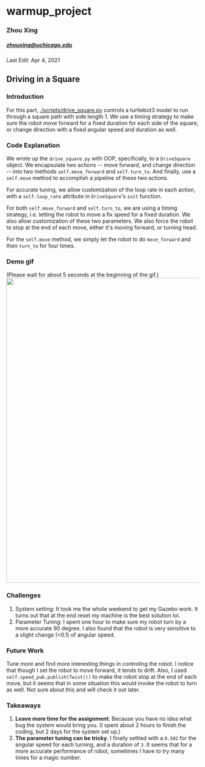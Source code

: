 # warmup_project

### Zhou Xing 
##### zhouxing@uchicago.edu

Last Edit: Apr 4, 2021

## Driving in a Square

### Introduction
For this part, [./scripts/drive_square.py](./scripts/drive_square.py) controls a turtlebot3 model to run through a square path with side length 1. We use a timing strategy to make sure the robot move forward for a fixed duration for each side of the square, or change direction with a fixed angular speed and duration as well. 

### Code Explanation

We wrote up the `drive_square.py` with OOP, specifically, to a `DriveSquare` object. We encapsulate two actions -- move forward, and change direction -- into two methods `self.move_forward` and `self.turn_to`. And finally, use a `self.move` method to accomplish a pipeline of these two actions. 

For accurate tuning, we allow customization of the loop rate in each action, with a `self.loop_rate` attribute in `DriveSquare`'s `init` function. 

For both `self.move_forward` and `self.turn_to`, we are using a timing strategy, i.e. letting the robot to move a fix speed for a fixed duration. We also allow customization of these two parameters. We also force the robot to stop at the end of each move, either it's moving forward, or turning head.

For the `self.move` method, we simply let the robot to do `move_forward` and then `turn_to` for four times. 

### Demo gif

(Please wait for about 5 seconds at the beginning of the gif.)
<img src="gifs/drive_square.gif" width=800>

### Challenges

1. System setting: It took me the whole weekend to get my Gazebo work. It turns out that at the end reset my machine is the best solution lol.
2. Parameter Tuning: I spent one hour to make sure my robot turn by a more accurate 90 degree. I also found that the robot is very sensitive to a slight change (<0.1) of angular speed. 


### Future Work

Tune more and find more interesting things in controling the robot. I notice that though I set the robot to move forward, it tends to drift. Also, I used `self.speed_pub.publish(Twist())` to make the robot stop at the end of each move, but it seems that in some situation this would invoke the robot to turn as well. Not sure about this and will check it out later.

### Takeaways

1. **Leave more time for the assignment**. Because you have no idea what bug the system would bring you. (I spent about 2 hours to finish the coding, but 2 days for the system set up.)
2. **The parameter tuning can be tricky**. I finally settled with a `0.502` for the angular speed for each turning, and a duration of `3`. It seems that for a more accurate performance of robot, sometimes I have to try many times for a magic number. 
